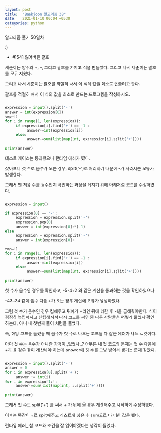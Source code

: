 ```yaml
---
layout: post
title:  "Baekjoon 알고리즘 38"
date:   2021-01-10 00:04 +0530
categories: python
---
```


알고리즘 풀기 50일차

:)


- #1541     잃어버린 괄호

세준이는 양수와 +, -, 그리고 괄호를 가지고 식을 만들었다. 그리고 나서 세준이는 괄호를 모두 지웠다.

그리고 나서 세준이는 괄호를 적절히 쳐서 이 식의 값을 최소로 만들려고 한다.

괄호를 적절히 쳐서 이 식의 값을 최소로 만드는 프로그램을 작성하시오.

```python

expression = input().split('-')
answer = int(expression[0])
tmp=[]
for i in range(1, len(expression)):
     if expression[i].find('+') == -1 :
          answer-=int(expression[i])
     else:
          answer-=sum(list(map(int, expression[i].split('+'))))
          
print(answer)


```

테스트 케이스는 통과했으나 런타임 에러가 떴다. 

찾아보니 첫 수로 음수가 오는 경우, split('-')로 처리하기 때문에 -가 사라지는 오류가 발생한다.

그래서 맨 처음 수를 음수인지 확인하는 과정을 거치기 위해 아래처럼 코드를 수정하였다. 


```python

expression = input()

if expression[0] == '-':
     expression = expression.split('-')
     expression.pop(0)
     answer = int(expression[0])*(-1)
else:
     expression = expression.split('-')
     answer = int(expression[0])

tmp=[]
for i in range(1, len(expression)):
     if expression[i].find('+') == -1 :
          answer-=int(expression[i])
     else:
          answer-=sum(list(map(int, expression[i].split('+'))))
          
print(answer)

```

첫 수가 음수인 경우를 확인하고, -5-4+2 와 같은 계산을 통과하는 것을 확인하였으나

-43+24 같이 음수 다음 +가 오는 경우 계산에 오류가 발생하였다.

그럼 첫 수가 음수인 경우 킵해두고 뒤에가 +라면 뒤에 더한 후 -1을 곱해줘야한다. 식이 굉장히 복잡해지고 난잡해져서 다시 코드를 짜던 중 다른 사람들은 어떻게 풀었다 확인하는데, 아니 내 첫번째 풀이 처럼들 풀었다.

즉, 해당 코드를 돌렸을 때 음수가 첫 수로 나오는 코드들 다 같은 에러가 나느 ㄴ것이다.

아마 첫 수는 음수가 아니란 가정이,,있었나..? 아무튼 내 첫 코드의 문제는 첫 수 다음에 +가 올 경우 같이 계산해야 하는데 answer에 첫 수를 그냥 넣어서 생기는 문제 같았다. 

```python

expression = input().split('-')
answer = 0
for i in expression[0].split('+'):
     answer += int(i)
for i in expression[1:]:
     answer-=sum(list(map(int, i.split('+'))))
     
print(answer)


```

그래서 첫 수도 split('+') 를 써서 + 가 뒤에 올 경우 계산해주고 시작하게 수정하였다.

이후는 똑같이 +로 split해주고 리스트에 넣은 후 sum으로 다 더한 값을 뺐다.

런타임 에러,,,참 코드와 조건을 잘 읽어야겠다는 생각이 들었다. 